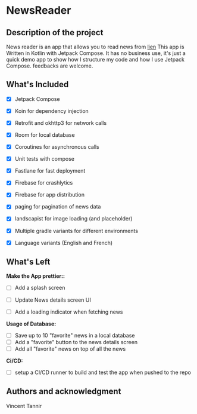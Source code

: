 # NewsReader



## Description of the project
News reader is an app that allows you to read news from [lien](https://newsapi.org/)
This app is Written in Kotlin with Jetpack Compose.
It has no business use, it's just a quick demo app to show how I structure my code and how I use Jetpack Compose.
feedbacks are welcome.


## What's Included
- [x] Jetpack Compose
- [x] Koin for dependency injection
- [x] Retrofit and okhttp3 for network calls
- [x] Room for local database
- [x] Coroutines for asynchronous calls
- [x] Unit tests with compose
- [x] Fastlane for fast deployment
- [x] Firebase for crashlytics
- [x] Firebase for app distribution
- [x] paging for pagination of news data
- [x] landscapist for image loading (and placeholder)
- [x] Multiple gradle variants for different environments
- [x] Language variants (English and French)



## What's Left

**Make the App prettier::**
- [ ] Add a splash screen
- [ ] Update News details screen UI
- [ ] Add a loading indicator when fetching news


**Usage of Database:**
- [ ] Save up to 10 "favorite" news in a local database
- [ ] Add a "favorite" button to the news details screen
- [ ] Add all  "favorite" news on top of all the news

**Ci/CD:**
- [ ] setup a CI/CD runner to build and test the app when pushed to the repo

## Authors and acknowledgment
Vincent Tannir

